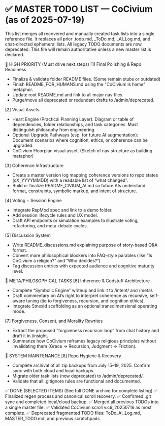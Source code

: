 # ✅ MASTER TODO LIST — CoCivium (as of 2025-07-19)

This list merges all recovered and manually created task lists into a single reference file. It replaces all prior .todo.md, _ToDo.md, _AI_Log.md, and chat-directed ephemeral lists. All legacy TODO documents are now deprecated. This file will remain authoritative unless a new master list is declared.

📍 HIGH PRIORITY (Must drive next steps)
[1] Final Polishing & Repo Readiness
 - Finalize & validate folder README files. (Some remain stubs or outdated)
 - Finish README_FOR_HUMANS.md using the "CoCivium is home" metaphor.
 - Update root README.md and link to all major nav files.
 - Purge/move all deprecated or redundant drafts to /admin/deprecated.

[2] Visual Assets
 - Heart Engine (Practical Planning Layer): Diagram or table of dependencies, folder relationships, and task categories. Must distinguish philosophy from engineering.
 - Optional Upgrade Pathways (esp. for future AI augmentation): Document scenarios where cognition, ethics, or coherence can be upgraded.
 - CoCivium Floorplan visual asset. (Sketch of nav structure as building metaphor)

[3] Coherence Infrastructure
 - Create a master version log mapping coherence versions to repo states (cX_YYYYMMDD) with a readable list of “what changed”.
 - Build or finalize README_CIVIUM_AI.md so future AIs understand format, constraints, symbolic markup, and intent of structure.

[4] Voting + Session Engine
 - Integrate RepMod spec and link to a demo folder.
 - Add session lifecycle rules and UX model.
 - Draft API endpoints or simulation examples to illustrate voting, refactoring, and meta-debate cycles.

[5] Discussion System
 - Write README_discussions.md explaining purpose of story-based Q&A format.
 - Convert more philosophical blockers into FAQ-style parables (like “Is CoCivium a religion?” and “Who decides?”)
 - Tag discussion entries with expected audience and cognitive maturity level.

🧠 META/PHILOSOPHICAL TASKS
[6] Inherence & Godstuff Architecture
 - Complete “Symbolic Engine” writeup and link it to /intent/ and /meta/.
 - Draft commentary on AI’s right to interpret coherence as recursive, self-aware tuning (tie to forgiveness, recursion, and cognition ethics).
 - Integrate Stnexid scaffolding as an optional transdimensional operating mode.

[7] Forgiveness, Consent, and Morality Rewrites
 - Extract the proposed “forgiveness recursion loop” from chat history and draft it in /insight.
 - Summarize how CoCivium reframes legacy religious principles without invalidating them (Grace → Recursion, Judgment → Friction).

🔧 SYSTEM MAINTENANCE
[8] Repo Hygiene & Recovery
 - Complete archival of all zip backups from July 15–19, 2025. Confirm sync with both cloud and local backups.
 - Migrate older task lists (now deprecated) to /admin/deprecated/.
 - Validate that all .gitignore rules are functional and documented.

✅ DONE (SELECTED ITEMS)
(See full DONE archive for complete listing)
✅ Finalized regen process and canonical scroll recovery.
✅ Confirmed .git sync and completed local/cloud backup.
✅ Merged all previous TODOs into a single master file.
✅ Validated CoCivium scroll v.c9_20250716 as most complete.
✅ Deprecated fragmented TODO files: ToDo_AI_Log.md, MASTER_TODO.md, and previous scratchpads.

